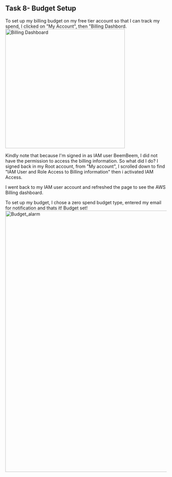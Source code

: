 ## Task 8- Budget Setup

To set up my billing budget on my free tier account so that I can track my spend, I clicked on "My Account", then "Billing Dashbord.  <img width="373" alt="Billing Dashboard" src="https://user-images.githubusercontent.com/124819387/222807385-6aeaa31c-76f9-4218-aed7-c1dac72218cb.PNG">

Kindly note that because I'm signed in as IAM user BeemBeem, I did not have the permission to access the billing information. So what did I do?
I signed back in my Root account, from "My account", I scrolled down to find "IAM User and Role Access to Billing information" then i activated IAM Access.

I went back to my IAM user account and refreshed the page to see the AWS Billing dashboard.

To set up my budget, I chose a zero spend budget type, entered my email for notification and thats it! Budget set!<img width="817" alt="Budget_alarm" src="https://user-images.githubusercontent.com/124819387/222822550-f70b9a45-2191-412d-a271-9d720a173176.PNG">


